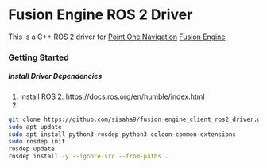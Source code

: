 # Fusion Engine ROS 2 Driver

This is a C++ ROS 2 driver for [Point One Navigation](https://pointonenav.com) [Fusion Engine](https://pointonenav.com/fusionengine)

### Getting Started

##### Install Driver Dependencies

1. Install ROS 2: https://docs.ros.org/en/humble/index.html
2. 
```bash
git clone https://github.com/sisaha9/fusion_engine_client_ros2_driver.git
sudo apt update
sudo apt install python3-rosdep python3-colcon-common-extensions
sudo rosdep init
rosdep update
rosdep install -y --ignore-src --from-paths .
```